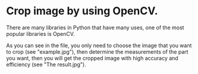 # Crop image by using OpenCV.

There are many libraries in Python that have many uses, one of the most popular libraries is OpenCV.


As you can see in the file, you only need to choose the image that you want to crop (see "example.jpg"), then determine the measurements of the part you want, then you will get the cropped image with high accuracy and efficiency (see "The result.jpg").
